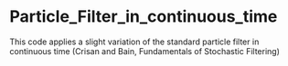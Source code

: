 # Particle_Filter_in_continuous_time
This code applies a slight variation of the standard particle filter in continuous time (Crisan and Bain, Fundamentals of Stochastic Filtering) 
